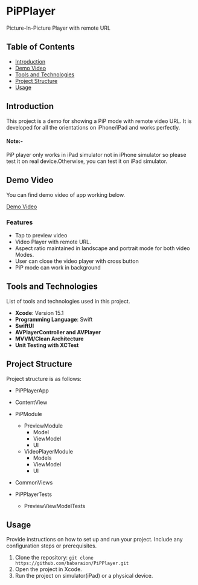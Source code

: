 # PiPPlayer
 Picture-In-Picture Player with remote URL

## Table of Contents

- [Introduction](#introduction)
- [Demo Video](#demo-video)
- [Tools and Technologies](#tools-and-technologies)
- [Project Structure](#project-structure)
- [Usage](#usage)

## Introduction
This project is a demo for showing a PiP mode with remote video URL. It is developed for all the orientations on iPhone/iPad and works perfectly. 
#### Note:- 
 PiP player only works in iPad simulator not in iPhone simulator so please test it on real device.Otherwise, you can test it on iPad simulator.

## Demo Video

You can find demo video of app working below.

[Demo Video](https://drive.google.com/file/d/1t3J8imeYkyDWCzKYSWXAAg7Huhgzabk2/view?usp=drive_link)

### Features
- Tap to preview video
- Video Player with remote URL.
- Aspect ratio maintained in landscape and portrait mode for both video Modes.
- User can close the video player with cross button
- PiP mode can work in background

## Tools and Technologies

List of tools and technologies used in this project.

- **Xcode**: Version 15.1
- **Programming Language**: Swift
- **SwiftUI**
- **AVPlayerController and AVPlayer**
- **MVVM/Clean Architecture**
- **Unit Testing with XCTest**

## Project Structure

Project structure is as follows:

  - PiPPlayerApp
  - ContentView
  - PiPModule
    - PreviewModule
      - Model
      - ViewModel
      - UI
    - VideoPlayerModule
      - Models
      - ViewModel
      - UI
 - CommonViews

- PiPPlayerTests
  - PreviewViewModelTests


## Usage

Provide instructions on how to set up and run your project. Include any configuration steps or prerequisites.

1. Clone the repository: `git clone https://github.com/babaraion/PiPPlayer.git`
2. Open the project in Xcode.
3. Run the project on simulator(iPad) or a physical device.
